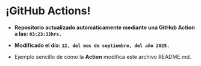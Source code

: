 # ¡GitHub Actions!
* **Repositorio actualizado automáticamente mediante una GitHub Action a las: `03:23:33hrs.`**
* **Modificado el día: `12, del mes de septiembre, del año 2025.`**

* Ejemplo sencillo de cómo la **Action** modifica este archivo README.md.

